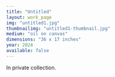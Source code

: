 ```yaml
---
title: "Untitled"
layout: work_page
img: "untitled1.jpg"
thumbnailimg: "untitled1-thumbnail.jpg"
medium: "oil on canvas"
dimensions: "36 x 17 inches"
year: 2024
available: false
---
```

In private collection.